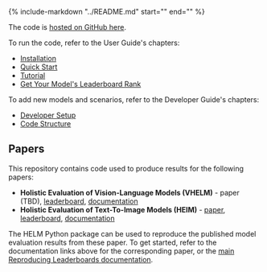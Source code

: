 {%
   include-markdown "../README.md"
   start="<!--intro-start-->"
   end="<!--intro-end-->"
%}

The code is [hosted on GitHub here](https://github.com/stanford-crfm/helm/).

To run the code, refer to the User Guide's chapters:

- [Installation](installation.md)
- [Quick Start](quick_start.md)
- [Tutorial](tutorial.md)
- [Get Your Model's Leaderboard Rank](get_helm_rank.md)

To add new models and scenarios, refer to the Developer Guide's chapters:

- [Developer Setup](developer_setup.md)
- [Code Structure](code.md)

## Papers

This repository contains code used to produce results for the following papers:

- **Holistic Evaluation of Vision-Language Models (VHELM)** - paper (TBD), [leaderboard](https://crfm.stanford.edu/helm/vhelm/latest/), [documentation](https://crfm-helm.readthedocs.io/en/latest/vhelm/)
- **Holistic Evaluation of Text-To-Image Models (HEIM)** - [paper](https://arxiv.org/abs/2311.04287), [leaderboard](https://crfm.stanford.edu/helm/heim/latest/), [documentation](https://crfm-helm.readthedocs.io/en/latest/heim/)

The HELM Python package can be used to reproduce the published model evaluation results from these paper. To get started, refer to the documentation links above for the corresponding paper, or the [main Reproducing Leaderboards documentation](https://crfm-helm.readthedocs.io/en/latest/reproducing_leaderboards/).